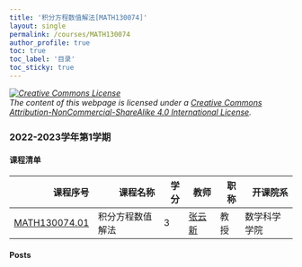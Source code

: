 ```yaml
---
title: '积分方程数值解法[MATH130074]'
layout: single
permalink: /courses/MATH130074
author_profile: true
toc: true
toc_label: '目录'
toc_sticky: true
---
```



<div class='notice--warning'>
	<p><i><a rel='license' href='http://creativecommons.org/licenses/by-nc-sa/4.0/'><img alt='Creative Commons License' style='border-width:0' src='https://i.creativecommons.org/l/by-nc-sa/4.0/88x31.png' /></a><br /> The content of this webpage is licensed under a <a rel='license' href='http://creativecommons.org/licenses/by-nc-sa/4.0/'>Creative Commons Attribution-NonCommercial-ShareAlike 4.0 International License</a>.</i></p>
</div>

### 2022-2023学年第1学期


#### 课程清单

<div style='text-align: center;' id='MATH130074_2223F'> <table id='MATH130074_2223F_table'>
  <thead>
    <tr style="text-align: right;">
      <th>课程序号</th>
      <th>课程名称</th>
      <th>学分</th>
      <th>教师</th>
      <th>职称</th>
      <th>开课院系</th>
    </tr>
  </thead>
  <tbody>
    <tr>
      <td><a href='https://fdu-math.github.io/courses/class-id/MATH130074-01'>MATH130074.01</a></td>
      <td>积分方程数值解法</td>
      <td>3</td>
      <td><a href='https://fdu-math.github.io/teachers/张云新'>张云新</a></td>
      <td>教授</td>
      <td>数学科学学院</td>
    </tr>
  </tbody>
</table></div>

#### Posts

